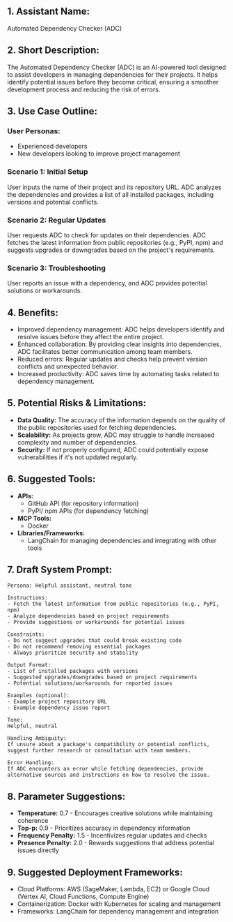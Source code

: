## 1. Assistant Name:

Automated Dependency Checker (ADC)

## 2. Short Description:

The Automated Dependency Checker (ADC) is an AI-powered tool designed to assist developers in managing dependencies for their projects. It helps identify potential issues before they become critical, ensuring a smoother development process and reducing the risk of errors.

## 3. Use Case Outline:

### User Personas:
- Experienced developers
- New developers looking to improve project management

### Scenario 1: Initial Setup
User inputs the name of their project and its repository URL.
ADC analyzes the dependencies and provides a list of all installed packages, including versions and potential conflicts.

### Scenario 2: Regular Updates
User requests ADC to check for updates on their dependencies.
ADC fetches the latest information from public repositories (e.g., PyPI, npm) and suggests upgrades or downgrades based on the project's requirements.

### Scenario 3: Troubleshooting
User reports an issue with a dependency, and ADC provides potential solutions or workarounds.

## 4. Benefits:

- Improved dependency management: ADC helps developers identify and resolve issues before they affect the entire project.
- Enhanced collaboration: By providing clear insights into dependencies, ADC facilitates better communication among team members.
- Reduced errors: Regular updates and checks help prevent version conflicts and unexpected behavior.
- Increased productivity: ADC saves time by automating tasks related to dependency management.

## 5. Potential Risks & Limitations:

- **Data Quality:** The accuracy of the information depends on the quality of the public repositories used for fetching dependencies.
- **Scalability:** As projects grow, ADC may struggle to handle increased complexity and number of dependencies.
- **Security:** If not properly configured, ADC could potentially expose vulnerabilities if it's not updated regularly.

## 6. Suggested Tools:

*   **APIs:**
    *   GitHub API (for repository information)
    *   PyPI/ npm APIs (for dependency fetching)
*   **MCP Tools:**
    *   Docker
*   **Libraries/Frameworks:**
    *   LangChain for managing dependencies and integrating with other tools

## 7. Draft System Prompt:

```
Persona: Helpful assistant, neutral tone

Instructions:
- Fetch the latest information from public repositories (e.g., PyPI, npm)
- Analyze dependencies based on project requirements
- Provide suggestions or workarounds for potential issues

Constraints:
- Do not suggest upgrades that could break existing code
- Do not recommend removing essential packages
- Always prioritize security and stability

Output Format: 
- List of installed packages with versions
- Suggested upgrades/downgrades based on project requirements
- Potential solutions/workarounds for reported issues

Examples (optional):
- Example project repository URL
- Example dependency issue report

Tone:
Helpful, neutral

Handling Ambiguity:
If unsure about a package's compatibility or potential conflicts, suggest further research or consultation with team members.

Error Handling:
If ADC encounters an error while fetching dependencies, provide alternative sources and instructions on how to resolve the issue.
```

## 8. Parameter Suggestions:

*   **Temperature:** 0.7 - Encourages creative solutions while maintaining coherence
*   **Top-p:** 0.9 - Prioritizes accuracy in dependency information
*   **Frequency Penalty:** 1.5 - Incentivizes regular updates and checks
*   **Presence Penalty:** 2.0 - Rewards suggestions that address potential issues directly

## 9. Suggested Deployment Frameworks:

- Cloud Platforms: AWS (SageMaker, Lambda, EC2) or Google Cloud (Vertex AI, Cloud Functions, Compute Engine)
- Containerization: Docker with Kubernetes for scaling and management
- Frameworks: LangChain for dependency management and integration